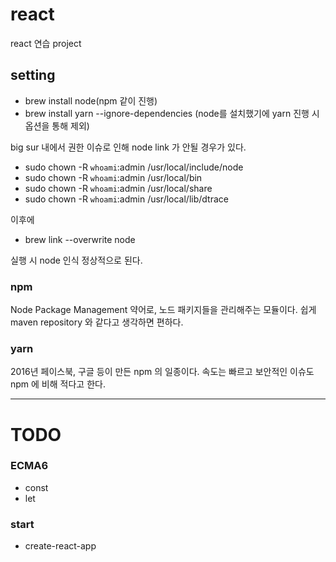 # react

react 연습 project

## setting

- brew install node(npm 같이 진행)
- brew install yarn --ignore-dependencies (node를 설치했기에 yarn 진행 시 옵션을 통해 제외)

big sur 내에서 권한 이슈로 인해 node link 가 안될 경우가 있다.

- sudo chown -R `whoami`:admin /usr/local/include/node
- sudo chown -R `whoami`:admin /usr/local/bin
- sudo chown -R `whoami`:admin /usr/local/share
- sudo chown -R `whoami`:admin /usr/local/lib/dtrace

이후에

- brew link --overwrite node

실행 시 node 인식 정상적으로 된다.

### npm

Node Package Management 약어로, 노드 패키지들을 관리해주는 모듈이다.
쉽게 maven repository 와 같다고 생각하면 편하다.

### yarn

2016년 페이스북, 구글 등이 만든 npm 의 일종이다. 속도는 빠르고 보안적인 이슈도 npm 에 비해 적다고 한다.

---
# TODO

### ECMA6

- const
- let

### start

- create-react-app
